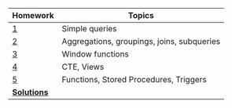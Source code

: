 


| Homework | Topics                               |
-------- | ------                                 |
| [1](/tasks/HW%201) | Simple queries                              |
| [2](/tasks/HW%202) | Aggregations, groupings, joins, subqueries  |
| [3](/tasks/HW%203) | Window functions                            |
| [4](/tasks/Hw%204) | CTE, Views                                  |
| [5](/tasks/HW%205) | Functions, Stored Procedures, Triggers      |
| **[Solutions](/sql-downloads-20250925_123610)** |

